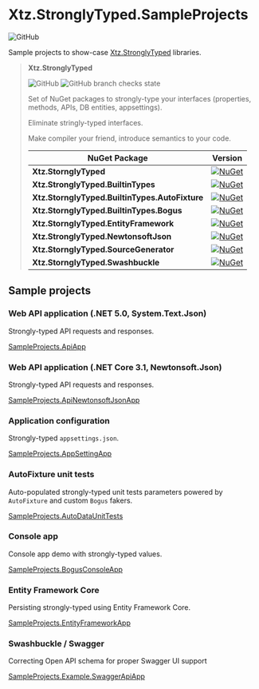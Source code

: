 # Xtz.StronglyTyped.SampleProjects

![GitHub](https://img.shields.io/github/license/dev-experience/Xtz.StronglyTyped.SampleProjects)

Sample projects to show-case [Xtz.StronglyTyped](https://github.com/dev-experience/Xtz.StronglyTyped) libraries.

> **Xtz.StronglyTyped**
>
> ![GitHub](https://img.shields.io/github/license/dev-experience/Xtz.StronglyTyped)
> ![GitHub branch checks state](https://img.shields.io/github/checks-status/dev-experience/Xtz.StronglyTyped/main)
>
> Set of NuGet packages to strongly-type your interfaces (properties, methods, APIs, DB entities, appsettings).
>
> Eliminate stringly-typed interfaces.
>
> Make compiler your friend, introduce semantics to your code.
> 
> | NuGet Package                                  | Version                                                                                                                                                              |
> | ---------------------------------------------- | -------------------------------------------------------------------------------------------------------------------------------------------------------------------- |
> | **Xtz.StornglyTyped**                          | [![NuGet](http://img.shields.io/nuget/v/Xtz.StronglyTyped.svg)](https://www.nuget.org/packages/Xtz.StronglyTyped/)                                                   |
> | **Xtz.StronglyTyped.BuiltinTypes**             | [![NuGet](http://img.shields.io/nuget/v/Xtz.StronglyTyped.BuiltinTypes.svg)](https://www.nuget.org/packages/Xtz.StronglyTyped.BuiltinTypes/)                         |
> | **Xtz.StornglyTyped.BuiltinTypes.AutoFixture** | [![NuGet](http://img.shields.io/nuget/v/Xtz.StronglyTyped.BuiltinTypes.AutoFixture.svg)](https://www.nuget.org/packages/Xtz.StronglyTyped.BuiltinTypes.AutoFixture/) |
> | **Xtz.StornglyTyped.BuiltinTypes.Bogus**       | [![NuGet](http://img.shields.io/nuget/v/Xtz.StronglyTyped.BuiltinTypes.Bogus.svg)](https://www.nuget.org/packages/Xtz.StronglyTyped.BuiltinTypes.Bogus/)             |
> | **Xtz.StornglyTyped.EntityFramework**          | [![NuGet](http://img.shields.io/nuget/v/Xtz.StronglyTyped.EntityFramework.svg)](https://www.nuget.org/packages/Xtz.StronglyTyped.EntityFramework/)                   |
> | **Xtz.StronglyTyped.NewtonsoftJson**           | [![NuGet](http://img.shields.io/nuget/v/Xtz.StronglyTyped.NewtonsoftJson.svg)](https://www.nuget.org/packages/Xtz.StronglyTyped.NewtonsoftJson/)                     |
> | **Xtz.StornglyTyped.SourceGenerator**          | [![NuGet](http://img.shields.io/nuget/v/Xtz.StronglyTyped.SourceGenerator.svg)](https://www.nuget.org/packages/Xtz.StronglyTyped.SourceGenerator/)                   |
> | **Xtz.StornglyTyped.Swashbuckle**              | [![NuGet](http://img.shields.io/nuget/v/Xtz.StronglyTyped.Swashbuckle.svg)](https://www.nuget.org/packages/Xtz.StronglyTyped.Swashbuckle/)                           |

## Sample projects

### Web API application (.NET 5.0, System.Text.Json)

Strongly-typed API requests and responses.

[SampleProjects.ApiApp](./src/SampleProjects.ApiApp)

### Web API application (.NET Core 3.1, Newtonsoft.Json)

Strongly-typed API requests and responses.

[SampleProjects.ApiNewtonsoftJsonApp](./src/SampleProjects.ApiNewtonsoftJsonApp)

### Application configuration

Strongly-typed `appsettings.json`.

[SampleProjects.AppSettingApp](./src/SampleProjects.AppSettingsApp)

### AutoFixture unit tests

Auto-populated strongly-typed unit tests parameters powered by `AutoFixture` and custom `Bogus` fakers.

[SampleProjects.AutoDataUnitTests](./src/SampleProjects.AutoDataUnitTests)

### Console app

Console app demo with strongly-typed values.

[SampleProjects.BogusConsoleApp](./src/SampleProjects.BogusConsoleApp)

### Entity Framework Core

Persisting strongly-typed using Entity Framework Core.

[SampleProjects.EntityFrameworkApp](./src/SampleProjects.EntityFrameworkApp)

### Swashbuckle / Swagger

Correcting Open API schema for proper Swagger UI support

[SampleProjects.Example.SwaggerApiApp](./src/SampleProjects.Example.SwaggerApiApp)
